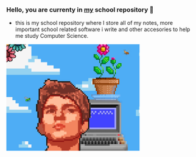 ### Hello, you are currenty in [my](https://www.instagram.com/domenlemut/) school repository 👋
- this is my school repository where I store all of my notes, more important school related software i write and other accesories to help me study Computer Science.
<img src="github_1.png" width="350" margin-left="30px">


